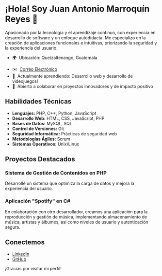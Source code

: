 # ¡Hola! Soy Juan Antonio Marroquín Reyes 👋

Apasionado por la tecnología y el aprendizaje continuo, con experiencia en desarrollo de software y un enfoque autodidacta. Me especializo en la creación de aplicaciones funcionales e intuitivas, priorizando la seguridad y la experiencia del usuario.

- 🌍  Ubicación: Quetzaltenango, Guatemala
<!-- - 🖥️  [Portafolio](https://github.com/Juan520dlc) -->
- ✉️  [Correo Electrónico](mailto:jamarroquin.re@gmail.com)
- 🧠  Actualmente aprendiendo: Desarrollo web y desarrollo de videojuegos!
- 🤝  Abierto a colaborar en proyectos innovadores y de impacto positivo

## Habilidades Técnicas

- **Lenguajes:** PHP, C++, Python, JavaScript
- **Desarrollo Web:** HTML, CSS, JavaScript, PHP
- **Bases de Datos:** MySQL, SQL
- **Control de Versiones:** Git
- **Seguridad Informática:** Prácticas de seguridad web
- **Metodologías Ágiles:** Scrum
- **Sistemas Operativos:** Unix/Linux

## Proyectos Destacados

### Sistema de Gestión de Contenidos en PHP
Desarrollé un sistema que optimiza la carga de datos y mejora la experiencia del usuario.

### Aplicación "Spotify" en C#
En colaboración con otro desarrollador, creamos una aplicación para la reproducción y gestión de música, implementando almacenamiento de música, artistas y álbumes, así como niveles de usuario y autenticación segura.

## Conectemos

- [LinkedIn](https://www.linkedin.com/in/juan-marroquin-2886801b4/)
- [GitHub](https://github.com/Juan520dlc)

¡Gracias por visitar mi perfil!
